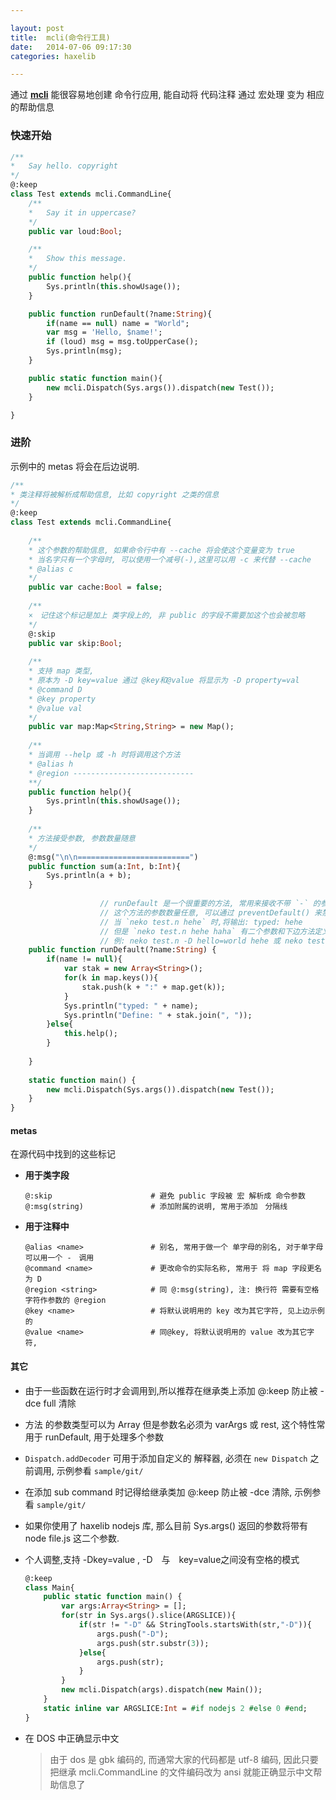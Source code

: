 ```yaml
---

layout: post
title:  mcli(命令行工具)
date:   2014-07-06 09:17:30
categories: haxelib

---
```


通过 **[mcli](https://github.com/waneck/mcli)** 能很容易地创建 命令行应用, 能自动将 代码注释 通过 宏处理 变为 相应的帮助信息

<!-- more -->

### 快速开始

```haxe
/**
*	Say hello. copyright	
*/
@:keep
class Test extends mcli.CommandLine{
	/**
	*	Say it in uppercase?
	*/
	public var loud:Bool;

	/**
	*	Show this message.
	*/
	public function help(){
		Sys.println(this.showUsage());
	}

	public function runDefault(?name:String){
		if(name == null) name = "World";
		var msg = 'Hello, $name!';
		if (loud) msg = msg.toUpperCase();
		Sys.println(msg);
	}

	public static function main(){
		new mcli.Dispatch(Sys.args()).dispatch(new Test());
	}

}
```

### 进阶

示例中的 metas 将会在后边说明.

```haxe
/**
* 类注释将被解析成帮助信息, 比如 copyright 之类的信息
*/
@:keep
class Test extends mcli.CommandLine{
	
	/**
	* 这个参数的帮助信息, 如果命令行中有 --cache 将会使这个变量变为 true
	* 当名字只有一个字母时, 可以使用一个减号(-),这里可以用 -c 来代替 --cache
	* @alias c
	*/
	public var cache:Bool = false;
	
	/**
	×　记住这个标记是加上 类字段上的, 非 public 的字段不需要加这个也会被忽略
	*/
	@:skip
	public var skip:Bool;
		
	/**
	* 支持 map 类型, 
	* 原本为 -D key=value 通过 @key和@value 将显示为 -D property=val
	* @command D
	* @key property
	* @value val
	*/
	public var map:Map<String,String> = new Map();
	
	/**
	* 当调用 --help 或 -h 时将调用这个方法
	* @alias h
	* @region ---------------------------
	**/
	public function help(){
		Sys.println(this.showUsage());
	}
	
	/**
	* 方法接受参数, 参数数量随意
	*/
	@:msg("\n\n=========================")
	public function sum(a:Int, b:Int){
		Sys.println(a + b);
	}
	
					// runDefault 是一个很重要的方法, 常用来接收不带 `-` 的参数
					// 这个方法的参数数量任意, 可以通过 preventDefault() 来禁用这个方法
					// 当 `neko test.n hehe` 时,将输出: typed: hehe
					// 但是 `neko test.n hehe haha` 有二个参数和下边方法定义参数个数不一致，这时只会输出帮助信息
					// 例: neko test.n -D hello=world hehe 或 neko test.n hehe -D hello=world
	public function runDefault(?name:String) {
		if(name != null){
			var stak = new Array<String>();
			for(k in map.keys()){
				stak.push(k + ":" + map.get(k));
			}
			Sys.println("typed: " + name);
			Sys.println("Define: " + stak.join(", "));
		}else{
			this.help();
		}
		
	}
	
	static function main() {
		new mcli.Dispatch(Sys.args()).dispatch(new Test());
	}
}
```

#### metas

在源代码中找到的这些标记

 * **用于类字段**

	```
	@:skip						# 避免 public 字段被 宏 解析成 命令参数
	@:msg(string)				# 添加附属的说明, 常用于添加　分隔线
	```

 * **用于注释中**

	```
	@alias <name>				# 别名, 常用于做一个 单字母的别名, 对于单字母可以用一个 -　调用
	@command <name>				# 更改命令的实际名称, 常用于 将 map 字段更名为 D
	@region <string>			# 同 @:msg(string), 注: 换行符 需要有空格字符作参数的 @region
	@key <name>					# 将默认说明用的 key 改为其它字符, 见上边示例的
	@value <name>				# 同@key, 将默认说明用的 value 改为其它字符, 
	```

#### 其它

 * 由于一些函数在运行时才会调用到,所以推荐在继承类上添加 @:keep 防止被 -dce full 清除

 * 方法 的参数类型可以为 Array<String> 但是参数名必须为 varArgs 或 rest, 这个特性常用于 runDefault, 用于处理多个参数
 
 * `Dispatch.addDecoder` 可用于添加自定义的 解释器, 必须在 `new Dispatch` 之前调用, 示例参看 `sample/git/`

 * 在添加 sub command 时记得给继承类加 @:keep 防止被 -dce 清除, 示例参看 `sample/git/`

 * 如果你使用了 haxelib nodejs 库, 那么目前 Sys.args() 返回的参数将带有 node file.js 这二个参数.

 * 个人调整,支持 -Dkey=value , -D　与　key=value之间没有空格的模式

	```haxe
	@:keep																// 在继承类上添加 @:keep 防止被 -dce full 清除
	class Main{
		public static function main() {		
			var args:Array<String> = [];		
			for(str in Sys.args().slice(ARGSLICE)){								
				if(str != "-D" && StringTools.startsWith(str,"-D")){	// 将类似 -Dkey=value 变成 -D key=value 的形式
					args.push("-D");
					args.push(str.substr(3));
				}else{
					args.push(str);
				}
			}		
			new mcli.Dispatch(args).dispatch(new Main());
		}
		static inline var ARGSLICE:Int = #if nodejs 2 #else 0 #end;		// nodejs 的 args 会把 node file.js 这二个也加入到 参数
	}	
	```

 * 在 DOS 中正确显示中文

	> 由于 dos 是 gbk 编码的, 而通常大家的代码都是 utf-8 编码, 因此只要把继承 mcli.CommandLine 的文件编码改为 ansi 就能正确显示中文帮助信息了
